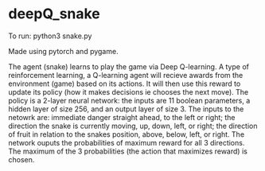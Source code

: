 # deepQ_snake
To run: python3 snake.py

Made using pytorch and pygame.

The agent (snake) learns to play the game via Deep Q-learning. A type of reinforcement learning, a Q-learning agent will recieve awards from the environment (game) based on its actions. It will then use this reward to update its policy (how it makes decisions ie chooses the next move). The policy is a 2-layer neural network: the inputs are 11 boolean parameters, a hidden layer of size 256, and an output layer of size 3. The inputs to the netowrk are: immediate danger straight ahead, to the left or right; the direction the snake is currently moving, up, down, left, or right; the direction of fruit in relation to the snakes position, above, below, left, or right. The network ouputs the probabilities of maximum reward for all 3 directions. The maximum of the 3 probabilities (the action that maximizes reward) is chosen.

